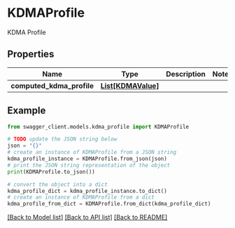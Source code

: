 # KDMAProfile

KDMA Profile

## Properties

Name | Type | Description | Notes
------------ | ------------- | ------------- | -------------
**computed_kdma_profile** | [**List[KDMAValue]**](KDMAValue.md) |  | 

## Example

```python
from swagger_client.models.kdma_profile import KDMAProfile

# TODO update the JSON string below
json = "{}"
# create an instance of KDMAProfile from a JSON string
kdma_profile_instance = KDMAProfile.from_json(json)
# print the JSON string representation of the object
print(KDMAProfile.to_json())

# convert the object into a dict
kdma_profile_dict = kdma_profile_instance.to_dict()
# create an instance of KDMAProfile from a dict
kdma_profile_from_dict = KDMAProfile.from_dict(kdma_profile_dict)
```
[[Back to Model list]](../README.md#documentation-for-models) [[Back to API list]](../README.md#documentation-for-api-endpoints) [[Back to README]](../README.md)


